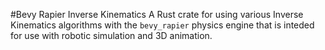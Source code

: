 #Bevy Rapier Inverse Kinematics
A Rust crate for using various Inverse Kinematics algorithms with the `bevy_rapier` physics engine that is inteded for use with robotic simulation and 3D animation.
